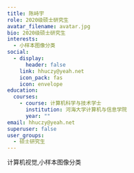 ```yaml
---
title: 陈峙宇
role: 2020级硕士研究生
avatar_filename: avatar.jpg
bio: 2020级硕士研究生
interests:
  - 小样本图像分类
social:
  - display:
      header: false
    link: hhuczy@yeah.net
    icon_pack: fas
    icon: envelope
education:
  courses:
    - course: 计算机科学与技术学士
      institution: 河海大学计算机与信息学院
      year: ""
email: hhuczy@yeah.net
superuser: false
user_groups:
  - 硕士研究生
---
```

计算机视觉,小样本图像分类